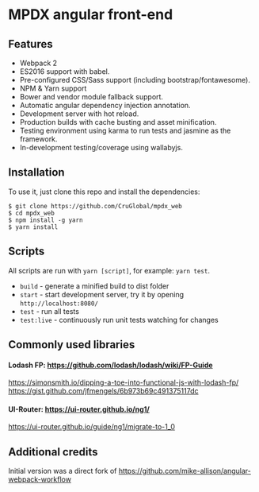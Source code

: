 # MPDX angular front-end

## Features

* Webpack 2
* ES2016 support with babel.
* Pre-configured CSS/Sass support (including bootstrap/fontawesome).
* NPM & Yarn support
* Bower and vendor module fallback support.
* Automatic angular dependency injection annotation.
* Development server with hot reload.
* Production builds with cache busting and asset minification.
* Testing environment using karma to run tests and jasmine as the framework.
* In-development testing/coverage using wallabyjs. 

## Installation

To use it, just clone this repo and install the dependencies:

```shell
$ git clone https://github.com/CruGlobal/mpdx_web
$ cd mpdx_web
$ npm install -g yarn
$ yarn install
```

## Scripts

All scripts are run with `yarn [script]`, for example: `yarn test`.

* `build` - generate a minified build to dist folder
* `start` - start development server, try it by opening `http://localhost:8080/`
* `test` - run all tests
* `test:live` - continuously run unit tests watching for changes

## Commonly used libraries

#### Lodash FP: https://github.com/lodash/lodash/wiki/FP-Guide
https://simonsmith.io/dipping-a-toe-into-functional-js-with-lodash-fp/
https://gist.github.com/jfmengels/6b973b69c491375117dc
#### UI-Router: https://ui-router.github.io/ng1/
https://ui-router.github.io/guide/ng1/migrate-to-1_0


## Additional credits
Initial version was a direct fork of https://github.com/mike-allison/angular-webpack-workflow
